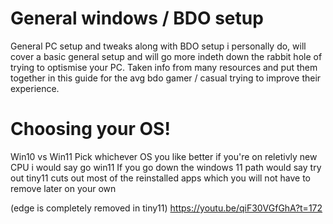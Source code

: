 # General windows / BDO setup
General PC setup and tweaks along with BDO setup i personally do, will cover a basic general setup and will go more indeth down the rabbit hole of trying to optismise your PC. 
Taken info from many resources and put them together in this guide for the avg bdo gamer / casual trying to improve their experience.

# Choosing your OS!
Win10 vs Win11
Pick whichever OS you like better if you're on reletivly new CPU i would say go win11
If you go down the windows 11 path would say try out tiny11 cuts out most of the reinstalled apps which you will not have to remove later on your own 
 
   (edge is completely removed in tiny11) https://youtu.be/qiF30VGfGhA?t=172
